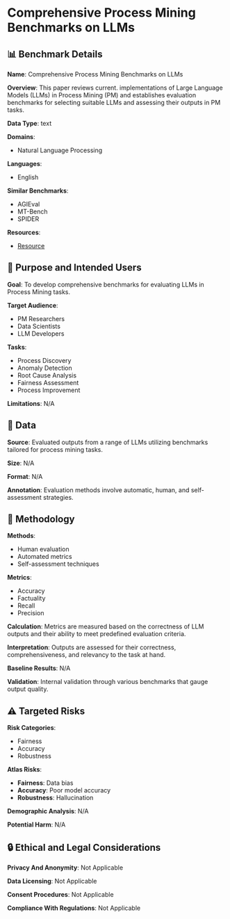 # Comprehensive Process Mining Benchmarks on LLMs

## 📊 Benchmark Details

**Name**: Comprehensive Process Mining Benchmarks on LLMs

**Overview**: This paper reviews current. implementations of Large Language Models (LLMs) in Process Mining (PM) and establishes evaluation benchmarks for selecting suitable LLMs and assessing their outputs in PM tasks.

**Data Type**: text

**Domains**:
- Natural Language Processing

**Languages**:
- English

**Similar Benchmarks**:
- AGIEval
- MT-Bench
- SPIDER

**Resources**:
- [Resource](https://doi.org/10.48550/arXiv.2403.06749)

## 🎯 Purpose and Intended Users

**Goal**: To develop comprehensive benchmarks for evaluating LLMs in Process Mining tasks.

**Target Audience**:
- PM Researchers
- Data Scientists
- LLM Developers

**Tasks**:
- Process Discovery
- Anomaly Detection
- Root Cause Analysis
- Fairness Assessment
- Process Improvement

**Limitations**: N/A

## 💾 Data

**Source**: Evaluated outputs from a range of LLMs utilizing benchmarks tailored for process mining tasks.

**Size**: N/A

**Format**: N/A

**Annotation**: Evaluation methods involve automatic, human, and self-assessment strategies.

## 🔬 Methodology

**Methods**:
- Human evaluation
- Automated metrics
- Self-assessment techniques

**Metrics**:
- Accuracy
- Factuality
- Recall
- Precision

**Calculation**: Metrics are measured based on the correctness of LLM outputs and their ability to meet predefined evaluation criteria.

**Interpretation**: Outputs are assessed for their correctness, comprehensiveness, and relevancy to the task at hand.

**Baseline Results**: N/A

**Validation**: Internal validation through various benchmarks that gauge output quality.

## ⚠️ Targeted Risks

**Risk Categories**:
- Fairness
- Accuracy
- Robustness

**Atlas Risks**:
- **Fairness**: Data bias
- **Accuracy**: Poor model accuracy
- **Robustness**: Hallucination

**Demographic Analysis**: N/A

**Potential Harm**: N/A

## 🔒 Ethical and Legal Considerations

**Privacy And Anonymity**: Not Applicable

**Data Licensing**: Not Applicable

**Consent Procedures**: Not Applicable

**Compliance With Regulations**: Not Applicable
